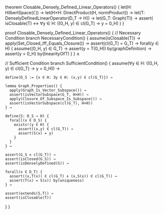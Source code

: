 theorem Closable_Densely_Defined_Linear_Operators() {
  let(H: HilbertSpace(ℂ)) →
  let(H×H: DirectProduct(H, normProduct)) →
  let(T: DenselyDefinedLinearOperator(D_T → H)) →
  let(G_T: Graph(T)) →
  assert(
    isClosable(T) ↔ 
    ∀y ∈ H: ((0_H, y) ∈ cl(G_T) → y = 0_H)
  )
}

proof Closable_Densely_Defined_Linear_Operators() {
  // Necessary Condition
  branch NecessaryCondition() {
    assume(isClosable(T)) →
    apply(Set_Closed_Iff_Equals_Closure()) →
    assert(cl(G_T) = G_T) →
    forall(y ∈ H) {
      assume((0_H, y) ∈ G_T) →
      assert(y = T(0_H)) by(graphDefinition) →
      assert(y = 0_H) by(linearityOfT)
    }
  } ∧

  // Sufficient Condition
  branch SufficientCondition() {
    assume(∀y ∈ H: ((0_H, y) ∈ cl(G_T) → y = 0_H)) →
    
    define(D_S := {x ∈ H: ∃y ∈ H: (x,y) ∈ cl(G_T)}) →
    
    lemma Graph_Properties() {
      apply(Graph_Is_Vector_Subspace()) →
      assert(isVectorSubspace(G_T, H×H)) →
      apply(Closure_Of_Subspace_Is_Subspace()) →
      assert(isVectorSubspace(cl(G_T), H×H))
    } →
    
    define(S: D_S → H) {
      forall(x ∈ D_S) {
        exists!(y ∈ H) {
          assert((x,y) ∈ cl(G_T)) →
          assert(S(x) = y)
        }
      }
    } →
    
    assert(G_S = cl(G_T)) →
    assert(isClosed(G_S)) →
    assert(isDenselyDefined(S)) →
    
    forall(x ∈ D_T) {
      assert((x,T(x)) ∈ cl(G_T) ∧ (x,S(x)) ∈ cl(G_T)) →
      assert(T(x) = S(x)) by(uniqueness)
    } →
    
    assert(extends(S,T)) →
    assert(isClosable(T))
  }
}